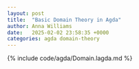 ```yaml
---
layout: post
title:  "Basic Domain Theory in Agda"
author: Anna Williams
date:   2025-02-02 23:58:35 +0000
categories: agda domain-theory
---
```

{% include code/agda/Domain.lagda.md %}

<mastodon-comments host="mathstodon.xyz" user="awsloth" tootId="113952675465635441" style="width : 100%"></mastodon-comments>
